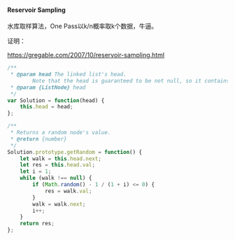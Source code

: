 #### Reservoir Sampling

水库取样算法，One Pass以k/n概率取k个数据，牛逼。

证明：

https://gregable.com/2007/10/reservoir-sampling.html

```js
/**
 * @param head The linked list's head.
        Note that the head is guaranteed to be not null, so it contains at least one node.
 * @param {ListNode} head
 */
var Solution = function(head) {
    this.head = head;
};

/**
 * Returns a random node's value.
 * @return {number}
 */
Solution.prototype.getRandom = function() {
    let walk = this.head.next;
    let res = this.head.val;
    let i = 1;
    while (walk !== null) {
        if (Math.random() - 1 / (1 + i) <= 0) {
            res = walk.val;
        }
        walk = walk.next;
        i++;
    }
    return res;
};
```